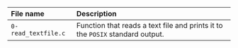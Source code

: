 | File name | Description |
| :-------- | :---------- |
| `0-read_textfile.c` | Function that reads a text file and prints it to the `POSIX` standard output. |
